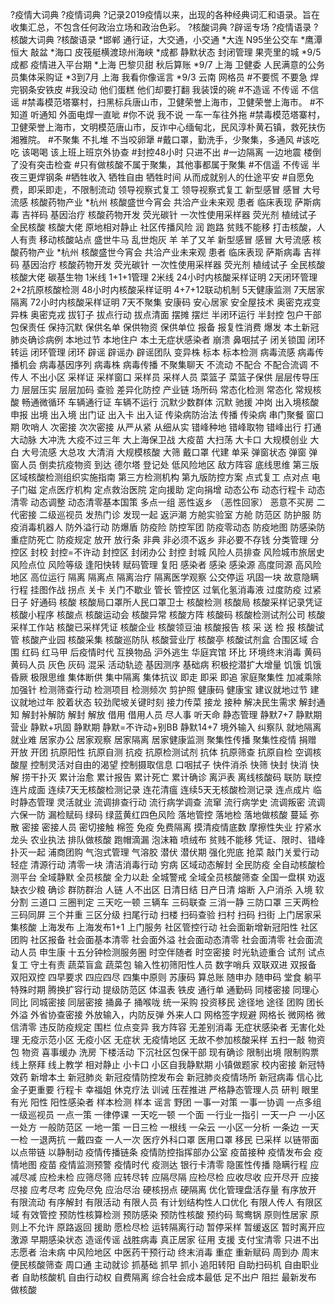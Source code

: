 ?疫情大词典
?疫情词典
?记录2019疫情以来，出现的各种经典词汇和语录。旨在收集汇总，不包含任何政治立场和政治色彩。
?核酸词典
?辟谣专场
?疫情语录
?核酸大词典
?核酸语录
*邯郸  通行证，大交通，小交通
*大连 N95坐公交车
*鹰潭  恒大 敲盆
*海口  皮筏艇横渡琼州海峡
*成都  静默状态 封闭管理 果壳里的城
*9/5 成都  疫情进入平台期
*上海  巴黎贝甜 秋后算账
*9/7 上海 卫健委 人民满意的公务员集体采购证
*3到7月 上海 我看你像谣言
*9/3 云南  网格员
#不要慌 不要急 焊完钢条安铁皮
#我没动 他们蛋糕 他们却要打翻 我装馍的碗
#不造谣 不传谣 不信谣
#禁毒模范塔寨村，扫黑标兵唐山市，卫健荣誉上海市，卫健荣誉上海市。
#不知道 听通知 外面电焊一直呲
#你不说 我不说 一车一车往外拖
#禁毒模范塔寨村，卫健荣誉上海市，文明模范唐山市，反诈中心缅甸北，民风淳朴黄石镇，救死扶伤湘雅院。
#不聚集 不扎堆 不当咬卵犟
#戴口罩，勤洗手，少聚集，多通风
#该吃吃 该喝喝 该上班上班京外协查
#封控48小时 只进不出
#一边隔离 一边地震 楼倒了没有突击检查
#只有做核酸不属于聚集，其他事都属于聚集
#不信遥 不传谣 半夜三更焊钢条
#牺牲收入 牺牲自由 牺牲时间 从而成就别人的仕途平安
#自愿免费，即采即走，不限制流动
领导视察式复工
领导视察式复工
新型感冒
感冒
大号流感
核酸药物产业
*杭州 核酸盛世今宵会 共洽产业未来观
患者
临床表现
萨斯病毒
吉祥码
基因治疗
核酸药物开发
荧光碳针
一次性使用采样器
荧光剂
植绒试子
全民核酸
核酸大佬
原地相对静止
社区传播风险
润
跑路
贫贱不能移
打击核酸，人人有责
移动核酸站点
盛世牛马 乱世炮灰
羊
羊了又羊
新型感冒
感冒
大号流感
核酸药物产业
*杭州 核酸盛世今宵会 共洽产业未来观
患者
临床表现
萨斯病毒
吉祥码
基因治疗
核酸药物开发
荧光碳针
一次性使用采样器
荧光剂
植绒试子
全民核酸
核酸大佬
碳基生物
1米线
1+1+1管理
2米线
24小时内核酸采样证明
2天闭环管理
2+2抗原核酸检测
48小时内核酸采样证明
4+7+12联动机制
5天健康监测
7天居家隔离
72小时内核酸采样证明
7天不聚集
安康码
安心居家
安全屋技术
奥密克戎变异株
奥密克戎
拔钉子
拔点行动
拔点清面
摆摊
摆烂
半闭环运行
半封控
包户干部
包保责任
保持沉默
保供名单
保供物资
保供单位
报备
报复性消费
爆发
本土新冠肺炎确诊病例
本地过节
本地住户
本土无症状感染者
崩溃
鼻咽拭子
闭关锁国
闭环转运
闭环管理
闭环
辟谣
辟谣办
辟谣团队
变异株
标本
标本检测
病毒流感
病毒传播机会
病毒基因序列
病毒株
病毒传播
不聚集聊天
不流动
不配合
不配合流调
不传人
不出小区
采样证
采样窗口
采样员
采样人员
菜篮子
菜篮子保供
层层传导压力
层层压实
层层加码
查验
差异化防控
产业链
场所码
常态化检测
常态化
常规核酸
畅通微循环
车辆通行证
车辆不运行
沉默少数群体
沉默
驰援
冲岗
出入境核酸申报
出境
出入境
出门证
出入卡
出入证
传染病防治法
传播
传染病
串门聚餐
窗口期
吹哨人
次密接
次次密接
从严从紧
从细从实
错峰种地
错峰取物
错峰出行
打通大动脉
大冲洗
大疫不过三年
大上海保卫战
大疫苗
大扫荡
大卡口
大规模创业
大白
大号流感
大总攻
大清消
大规模核酸
大筛
戴口罩
代建
单采
弹窗状态
弹窗
弹窗人员
倒卖抗疫物资
到达
德尔塔
登记处
低风险地区
敌方阵容
底线思维
第三版区域核酸检测组织实施指南
第三方检测机构
第九版防控方案
点式复工
点对点
电子门磁
定点医疗机构
定点救治医院
定向援助
定向捐增
动态公布
动态行程卡
动态清零
动态调整
动态清零基本国策
多点一组
恶性返乡 （恶性回家）
恶意不买房 
二代密接
二级巡视员
发热门诊
发现一起
返沪潮
方舱实验室
方舱
防范区
防护服
防疫消毒机器人
防外溢行动
防爆盾
防疫险
防控军团
防疫零动态
防疫地图
防感染防重症防死亡
防疫规定
放开
放行条
非典
非必须不返乡
非必要不存钱
分类管理
分控区
封校
封控=不许动
封控区
封闭办公
封控
封城
风险人员排查
风险城市旅居史
风险点位
风险等级
逢阳快转
赋码管理
复阳
感染者
感染
感染源
高度同源
高风险地区
高位运行
隔离
隔离点
隔离治疗
隔离医学观察
公交停运
巩固一块
故意隐瞒行程
挂图作战
拐点
关卡
关门不歇业
管长
管控区
过氧化氢消毒液
过度防疫
过紧日子
好通码
核酸
核酸局口罩所人民口罩卫士
核酸检测
核酸局
核酸采样记录凭证
核酸小程序
核酸点
核酸运动会
核酸异常
核酸方阵
核酸码
核酸检测试剂公司
核酸采样工作站
核酸已采样凭证
核酸企业
核酸领豆油
核酸报告
核 采 送 检 报
核酸试管
核酸产业园
核酸采集
核酸巡防队
核酸营业厅
核酸亭
核酸试剂盒
合围区域
合围
红码
红马甲
后疫情时代
互换物品
沪外逃生
华庭宾馆
环比
环境终末消毒
黄码
黄码人员
灰色
灰码
混采
活动轨迹
基因测序
基础病
积极挖潜扩大增量
饥饿
饥饿昏厥
极限思维
集体断供
集中隔离
集体抗议
即走
即采
即追
家庭聚集性
加减乘除
加强针
检测筛查行动
检测项目
检测频次
剪护照
健康码
健康宝
建议就地过节
建议就地过年
胶着状态
较劲爬坡关键时刻
接力传菜
接龙
接种
解决民生需求
解封通知
解封补解防
解封
解放
借用
借用人员
尽人事 听天命
静态管理
静默7+7
静默期营业
静默+巩固
静默期
静默=不许动+别BB
静默14+7
境外输入
纠察队
就地隔离
就业难
居家办公
居家观察
居家隔离
居家健康监测
聚集性传播
聚集性疫情
捐赠
开放
开团
抗原阳性
抗原自测
抗疫
抗原检测试剂
抗体
抗原筛查
抗原自检
空调核酸屋
控制灵活对自由的渴望
控制摄取信息
口咽拭子
快件消杀
快筛
快封
快消
快解
捞干扑灭
累计治愈
累计报告
累计死亡
累计确诊
离沪表
离线核酸码
联防
联控
连片成面
连续7天无核酸检测记录
连花清瘟
连续5天无核酸检测记录
连点成片
临时静态管理
灵活就业 
流调排查行动
流行病学调查
流窜
流行病学史
流调叛密
流调
六保一防
漏检赋码
绿码
绿蓝黄红四色风险
落地管控
落地检
落地做核酸
蔓延
弥散
密接
密接人员
密切接触
棉签
免疫
免费隔离
摸清疫情底数
摩擦性失业
拧紧水龙头
农业执法
排队做核酸
跑帽滴漏
泡沫箱
喷绒布
贫贱不能移
凭证、限时、错峰
扑灭一起
浦商团购
气泡式管理
气溶胶
潜伏
潜伏期
强化兜底
抢菜
敲门关爱行动
轻症
清源行动
清零一块
清洁消毒行动
穷病
区域动态解封
全民防疫
全自动核酸检测平台
全域静默
全员核酸
全力以赴
全城警戒
全域全员核酸筛查
全国一盘棋
劝返
缺衣少粮
确诊
群防群治
人链
人不出区
日清日结
日产日清
熔断
入户消杀
入境
软分割
三道口
三圈判定
三天吃一顿
三辆车
三码联查
三消一静
三防口罩
三天两检
三码同屏
三个并重
三区分级
扫尾行动
扫楼
扫码查验
扫村
扫码
扫街
上门居家采集核酸
上海发布
上海发布1+1
上门服务
社区管控行动
社会面新增新冠阳性
社区团购
社区报备
社会面基本清零
社会面外溢
社会面动态清零
社会面清零
社会面流动人员
申生康
十五分钟检测服务圈
时空伴随者
时空密接
时光轨迹重合
试剂
试点复工
守土有责
蔬菜盲盒
蔬菜包
输入性初筛阳性人员
数字哨兵
双联双进
双报备
双阳双控
四早要求
四应四尽
四集中原则
苏康码
算总账
随申办
随申码
堂食
躺平
特殊时期
腾换扩容行动
提级防范区
体温表
铁皮
通行单
通勤码
同楼密接
同理心
同比
同城密接
同层密接
捅鼻子
捅喉咙
统一采购
投资移民
途径地
途径
团购
团长
外溢
外省协查密接
外放输入，内防反弹
外来人口
网格签字规避
网格长
微网格
微信清零
违反防疫规定
围栏
位点变异
我方阵容
无差别消毒
无症状感染者
无害化处理
无疫示范小区
无疫小区
无症状
无疫情地区
无故不参加核酸采样
五扫一敲
物资包
物资
喜事缓办
洗房
下楼活动
下沉社区包保干部
现有确诊
限制出境
限制购票
线上祭拜
线上教学
相对静止
小卡口
小区自我静默期
小镇做题家
校内密接
新冠特效药
新增本土
新冠肺炎
新冠疫情防控发布会
新冠肺炎疫情场所
新冠病毒
信心比金子更重要
行程卡
幸福姐
休克疗法
训诫
压茬推进
严格静态管理人员
研判
眼里有光
阳性
阳性感染者
样本检测
样本
谣言
野团
一事一对策
一事一协调
一点多组
一级巡视员
一点一策
一律停课
一天吃一顿
一个面
一行业一指引
一天一户
一小区一处方
一般防范区
一地一策
一日三检
一根线
一朵云
一小区一分析
一条边
一天一检
一退两抗
一戴四查
一人一次
医疗外科口罩
医用口罩
移民
已采样
以链带面
以点带链
以静制动
疫情传播链条
疫情防控指挥部办公室
疫苗接种
疫情发布会
疫情地图
疫苗
疫情监测预警
疫情时代
疫测达
银行卡清零
隐匿性传播
隐瞒行程
应减尽减
应检未检
应筛尽筛
应转尽转
应隔尽隔
应检尽检
应收尽收
应开尽开
应接尽接
应考尽考
应免尽免
应治尽治
硬核拐点
硬隔离
优化管理盘活存量
有序放开
有限流动
有序解封
有限活动
有限人员
有计划结构性人口优化
有限人传人
有限区域
有效管控
预防性核算检测
预防感染
预防性核酸
预约码
鸳鸯锅
原则性居家
原则上不允许
原路返回
援助
愿检尽检
运转隔离行动
暂停采样
暂缓返区
暂时离开应激源
早期感染状态
造谣传谣
战胜病毒
真正居家
征用
支援
支付宝清零
只进不出
志愿者
治未病
中风险地区
中医药干预行动
终末消毒
重症
重新赋码
周到办
周末便民核酸筛查
周口通
主动就诊
抓基础
抓早
抓小
追阳转阳
自助扫码机
自由职业者
自助核酸机
自由行动权
自费隔离
综合社会成本最低
足不出户
阻拦
最新发布
做核酸
